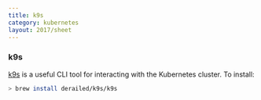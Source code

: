 ```yaml
---
title: k9s
category: kubernetes
layout: 2017/sheet
---
```


### k9s

[k9s](https://k9ss.io/) is a useful CLI tool for interacting with the Kubernetes cluster. To install:

```bash
> brew install derailed/k9s/k9s
```

